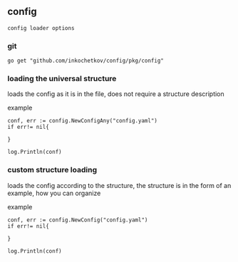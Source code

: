 ## config

    config loader options

### git

    go get "github.com/inkochetkov/config/pkg/config"

### loading the universal structure

loads the config as it is in the file, does not require a structure description

example

    conf, err := config.NewConfigAny("config.yaml")
    if err!= nil{

    }

    log.Println(conf)

### custom structure loading 

loads the config according to the structure, the structure is in the form of an example, how you can organize

example

    conf, err := config.NewConfig("config.yaml")
    if err!= nil{

    }

    log.Println(conf)